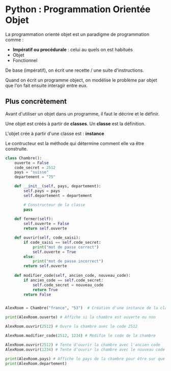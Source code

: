 # Python : Programmation Orientée Objet

La programmation orienté objet est un paradigme de programmation comme :

- **Impératif ou procédurale** : celui au quels on est habitués
- Objet
- Fonctionnel

De base (impératif), on écrit une recette / une suite d'instructions.

Quand on écrit un programme object, on modélise le problème par objet que l'on fait ensuite interagir entre eux.

## Plus concrètement 

Avant d'utiliser un objet dans un programme, il faut le décrire et le définir.

Une objet est créés à partir de **classes**. Un **classe** est la définition.

L'objet crée à partir d'une classe est : **instance**

Le contructeur est la méthode qui détermine comment elle va être construite. 


```py
class Chambre():
    ouverte = False
    code_secret = 2512
    pays = "suisse"
    departement = "75"

    def __init__(self, pays, departement):
        self.pays = pays    
        self.departement = departement

        # Constructeur de la classe
        pass
    
    def fermer(self):
        self.ouverte = False
        return self.ouverte

    def ouvrir(self, code_saisi):
        if code_saisi == self.code_secret:
            print("mot de passe correct")
            self.ouverte = True
        else:
            print("mot de passe incorrect")
        return self.ouverte
    
    def modifier_code(self, ancien_code, nouveau_code):
        if ancien_code == self.code_secret:
            self.code_secret = nouveau_code
            return True
        return False


AlexRoom = Chambre("france", "53")  # Création d'une instance de la classe Chambre

print(AlexRoom.ouverte) # Affiche si la chambre est ouverte ou non

AlexRoom.ouvrir(2512) # Ouvre la chambre avec le code 2512

AlexRoom.modifier_code(2512, 1234) # Modifie le code de la chambre

AlexRoom.ouvrir(2512) # Tente d'ouvrir la chambre avec l'ancien code
AlexRoom.ouvrir(1234) # Tente d'ouvrir la chambre avec le nouveau code

print(AlexRoom.pays) # Affiche le pays de la chambre pour être sur que le constructeur a bien fonctionné
print(AlexRoom.departement)
``` 


